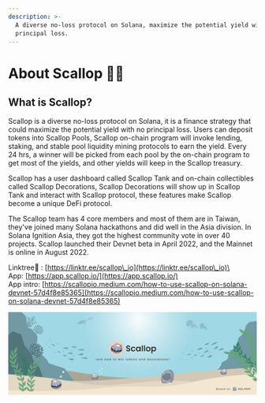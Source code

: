 ```yaml
---
description: >-
  A diverse no-loss protocol on Solana, maximize the potential yield with no
  principal loss.
---
```


# About Scallop 🦪🍴

## **What is Scallop?**

Scallop is a diverse no-loss protocol on Solana, it is a finance strategy that could maximize the potential yield with no principal loss. Users can deposit tokens into Scallop Pools, Scallop on-chain program will invoke lending, staking, and stable pool liquidity mining protocols to earn the yield. Every 24 hrs, a winner will be picked from each pool by the on-chain program to get most of the yields, and other yields will keep in the Scallop treasury.

Scallop has a user dashboard called Scallop Tank and on-chain collectibles called Scallop Decorations, Scallop Decorations will show up in Scallop Tank and interact with Scallop protocol, these features make Scallop become a unique DeFi protocol.

The Scallop team has 4 core members and most of them are in Taiwan, they've joined many Solana hackathons and did well in the Asia division. In Solana Ignition Asia, they got the highest community vote in over 40 projects. Scallop launched their Devnet beta in April 2022, and the Mainnet is online in August 2022.

Linktree🌲 : [https://linktr.ee/scallop\_io](https://linktr.ee/scallop\_io)\
\
App: [https://app.scallop.io/](https://app.scallop.io/) \
App intro: [https://scallopio.medium.com/how-to-use-scallop-on-solana-devnet-57d4f8e85365](https://scallopio.medium.com/how-to-use-scallop-on-solana-devnet-57d4f8e85365)

![](.gitbook/assets/scallop-feng-mian-0926.png)
